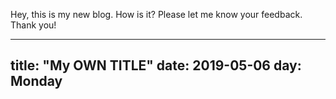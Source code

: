 Hey, this is my new blog. How is it? Please let me know your feedback.
Thank you!

---
title: "My OWN TITLE"
date: 2019-05-06
day: Monday
---
